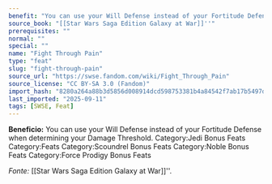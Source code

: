 ```yaml
---
benefit: "You can use your Will Defense instead of your Fortitude Defense when determining your Damage Threshold. Category:Jedi Bonus Feats Category:Feats Category:Scoundrel Bonus Feats Category:Noble Bonus Feats Category:Force Prodigy Bonus Feats"
source_book: "[[Star Wars Saga Edition Galaxy at War]]''"
prerequisites: ""
normal: ""
special: ""
name: "Fight Through Pain"
type: "feat"
slug: "fight-through-pain"
source_url: "https://swse.fandom.com/wiki/Fight_Through_Pain"
source_license: "CC BY-SA 3.0 (Fandom)"
import_hash: "8280a264a88b3d5856d008914dcd598753381b4a84542f7ab17b5497d7382d90"
last_imported: "2025-09-11"
tags: [SWSE, Feat]
---
```

**Beneficio:** You can use your Will Defense instead of your Fortitude Defense when determining your Damage Threshold. Category:Jedi Bonus Feats Category:Feats Category:Scoundrel Bonus Feats Category:Noble Bonus Feats Category:Force Prodigy Bonus Feats

*Fonte:* [[Star Wars Saga Edition Galaxy at War]]''.